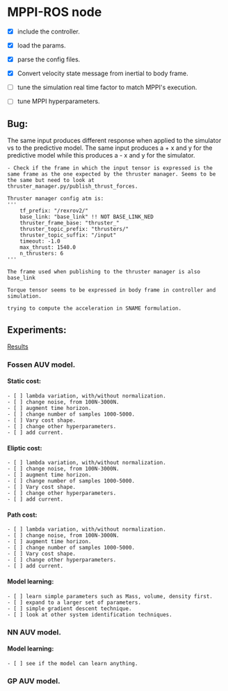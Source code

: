 # MPPI-ROS node

- [X] include the controller.
- [X] load the params.
- [X] parse the config files.
- [X] Convert velocity state message from inertial to body frame.
- [ ] tune the simulation real time factor to match MPPI's execution.
- [ ] tune MPPI hyperparameters.


## Bug:

The same input produces different response when applied to the simulator vs to the predictive model. The same input produces a + x and y for the predictive model while this produces a - x and y for the simulator.

    - Check if the frame in which the input tensor is expressed is the same frame as the one expected by the thruster manager. Seems to be the same but need to look at thruster_manager.py/publish_thrust_forces.

    Thruster manager config atm is:
    '''
        tf_prefix: "/rexrov2/"
        base_link: "base_link" !! NOT BASE_LINK_NED
        thruster_frame_base: "thruster_"
        thruster_topic_prefix: "thrusters/"
        thruster_topic_suffix: "/input"
        timeout: -1.0
        max_thrust: 1540.0
        n_thrusters: 6
    '''

    The frame used when publishing to the thruster manager is also base_link

    Torque tensor seems to be expressed in body frame in controller and simulation.

    trying to compute the acceleration in SNAME formulation.


## Experiments:

  [Results](RESULTS.md)

  ### Fossen AUV model.

  #### Static cost:
    - [ ] lambda variation, with/without normalization.
    - [ ] change noise, from 100N-3000N.
    - [ ] augment time horizon.
    - [ ] change number of samples 1000-5000.
    - [ ] Vary cost shape.
    - [ ] change other hyperparameters.
    - [ ] add current.

  #### Eliptic cost:
    - [ ] lambda variation, with/without normalization.
    - [ ] change noise, from 100N-3000N.
    - [ ] augment time horizon.
    - [ ] change number of samples 1000-5000.
    - [ ] Vary cost shape.
    - [ ] change other hyperparameters.
    - [ ] add current.

  #### Path cost:
    - [ ] lambda variation, with/without normalization.
    - [ ] change noise, from 100N-3000N.
    - [ ] augment time horizon.
    - [ ] change number of samples 1000-5000.
    - [ ] Vary cost shape.
    - [ ] change other hyperparameters.
    - [ ] add current.

  #### Model learning:
    - [ ] learn simple parameters such as Mass, volume, density first.
    - [ ] expand to a larger set of parameters.
    - [ ] simple gradient descent technique.
    - [ ] look at other system identification techniques.

  ### NN AUV model.

  #### Model learning:
    - [ ] see if the model can learn anything.


  ### GP AUV model.